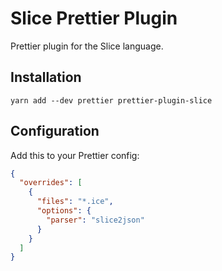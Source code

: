 # Slice Prettier Plugin

Prettier plugin for the Slice language.

## Installation

    yarn add --dev prettier prettier-plugin-slice

## Configuration

Add this to your Prettier config:

```json
{
  "overrides": [
    {
      "files": "*.ice",
      "options": {
        "parser": "slice2json"
      }
    }
  ]
}
```
